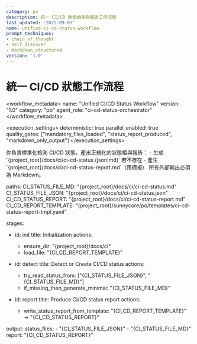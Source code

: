```yaml
---
category: po
description: 統一 CI/CD 狀態檢測與報告工作流程
last_updated: '2025-09-03'
name: unified-ci-cd-status-workflow
prompt_techniques:
- chain_of_thought
- self_discover
- markdown_structured
version: '1.0'
---
```


# 統一 CI/CD 狀態工作流程

<workflow_metadata>
name: "Unified CI/CD Status Workflow"
version: "1.0"
category: "po"
agent_role: "ci-cd-status-orchestrator"
</workflow_metadata>

<execution_settings>
deterministic: true
parallel_enabled: true
quality_gates: ["mandatory_files_loaded", "status_report_produced", "markdown_only_output"]
</execution_settings>

<role>
你負責標準化檢測 CI/CD 狀態，產出正規化的狀態檔與報告：
- 生成 `{project_root}/docs/ci/ci-cd-status.(json|md)` 若不存在
- 產生 `{project_root}/docs/ci/ci-cd-status-report.md`（用模板）
所有外部輸出必須為 Markdown。
</role>

paths:
  CI_STATUS_FILE_MD: "{project_root}/docs/ci/ci-cd-status.md"
  CI_STATUS_FILE_JSON: "{project_root}/docs/ci/ci-cd-status.json"
  CI_CD_STATUS_REPORT: "{project_root}/docs/ci/ci-cd-status-report.md"
  CI_CD_REPORT_TEMPLATE: "{project_root}/sunnycore/po/templates/ci-cd-status-report-tmpl.yaml"

stages:
  - id: init
    title: Initialization
    actions:
      - ensure_dir: "{project_root}/docs/ci"
      - load_file: "{CI_CD_REPORT_TEMPLATE}"

  - id: detect
    title: Detect or Create CI/CD status
    actions:
      - try_read_status_from: ["{CI_STATUS_FILE_JSON}", "{CI_STATUS_FILE_MD}"]
      - if_missing_then_generate_minimal: "{CI_STATUS_FILE_MD}"

  - id: report
    title: Produce CI/CD status report
    actions:
      - write_status_report_from_template: "{CI_CD_REPORT_TEMPLATE}" → "{CI_CD_STATUS_REPORT}"

output:
  status_files:
    - "{CI_STATUS_FILE_JSON}"
    - "{CI_STATUS_FILE_MD}"
  report: "{CI_CD_STATUS_REPORT}"


